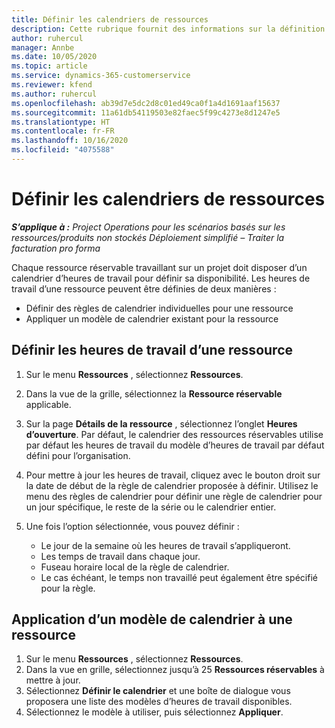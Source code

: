 ```yaml
---
title: Définir les calendriers de ressources
description: Cette rubrique fournit des informations sur la définition des calendriers d’heures de travail pour les ressources dans Project Operations.
author: ruhercul
manager: Annbe
ms.date: 10/05/2020
ms.topic: article
ms.service: dynamics-365-customerservice
ms.reviewer: kfend
ms.author: ruhercul
ms.openlocfilehash: ab39d7e5dc2d8c01ed49ca0f1a4d1691aaf15637
ms.sourcegitcommit: 11a61db54119503e82faec5f99c4273e8d1247e5
ms.translationtype: HT
ms.contentlocale: fr-FR
ms.lasthandoff: 10/16/2020
ms.locfileid: "4075588"
---
```

# <a name="define-resource-calendars"></a>Définir les calendriers de ressources

_**S’applique à :** Project Operations pour les scénarios basés sur les ressources/produits non stockés Déploiement simplifié – Traiter la facturation pro forma_

Chaque ressource réservable travaillant sur un projet doit disposer d’un calendrier d’heures de travail pour définir sa disponibilité. Les heures de travail d’une ressource peuvent être définies de deux manières : 

   - Définir des règles de calendrier individuelles pour une ressource
   - Appliquer un modèle de calendrier existant pour la ressource

## <a name="define-a-resources-working-hours"></a>Définir les heures de travail d’une ressource

1. Sur le menu **Ressources** , sélectionnez **Ressources**.
2. Dans la vue de la grille, sélectionnez la **Ressource réservable** applicable.
3. Sur la page **Détails de la ressource** , sélectionnez l’onglet **Heures d’ouverture**. Par défaut, le calendrier des ressources réservables utilise par défaut les heures de travail du modèle d’heures de travail par défaut défini pour l’organisation.
4. Pour mettre à jour les heures de travail, cliquez avec le bouton droit sur la date de début de la règle de calendrier proposée à définir. Utilisez le menu des règles de calendrier pour définir une règle de calendrier pour un jour spécifique, le reste de la série ou le calendrier entier.
5. Une fois l’option sélectionnée, vous pouvez définir :

    - Le jour de la semaine où les heures de travail s’appliqueront.
    - Les temps de travail dans chaque jour.
    - Fuseau horaire local de la règle de calendrier.
    - Le cas échéant, le temps non travaillé peut également être spécifié pour la règle.

## <a name="applying-a-calendar-template-to-a-resource"></a>Application d’un modèle de calendrier à une ressource

1. Sur le menu **Ressources** , sélectionnez **Ressources**.
2. Dans la vue en grille, sélectionnez jusqu’à 25 **Ressources réservables** à mettre à jour.
3. Sélectionnez **Définir le calendrier** et une boîte de dialogue vous proposera une liste des modèles d’heures de travail disponibles.
4. Sélectionnez le modèle à utiliser, puis sélectionnez **Appliquer**.
